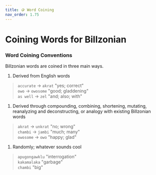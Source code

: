 ```yaml
---
title: 🪙 Word Coining
nav_order: 1.75
---
```


# Coining Words for Billzonian

### Word Coining Conventions

Billzonian words are coined in three main ways.

1. Derived from English words  
>  `accurate` → `akrat` "yes; correct"  
>  `owo` → `owosome` "good; gladdening"  
>  `as well` → `zel` "and; also; with"  
1. Derived through compounding, combining, shortening, mutating, reanalyzing and deconstructing, or analogy with existing Billzonian words  
>  `akrat` → `unkrat` "no; wrong"  
>  `chambi` → `jambi` "much; many"  
>  `owosome` → `owo` "happy; glad"  
1. Randomly; whatever sounds cool  
>  `apugongawklu` "interrogation"  
>  `kakamalaka` "garbage"  
>  `chambi` "big"  


